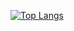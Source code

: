 [![Top Langs](https://github-readme-stats.vercel.app/api/top-langs/?username=andrewter&theme=dark&layout=compact&langs_count=6)](https://github.com/anuraghazra/github-readme-stats)
